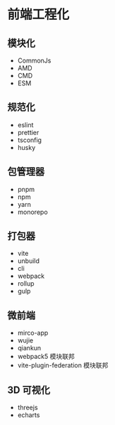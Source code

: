 # 前端工程化

## 模块化

- CommonJs
- AMD
- CMD
- ESM


## 规范化

- eslint
- prettier
- tsconfig
- husky


## 包管理器

- pnpm
- npm
- yarn
- monorepo


## 打包器

- vite
- unbuild
- cli
- webpack
- rollup
- gulp


## 微前端

- mirco-app
- wujie
- qiankun
- webpack5 模块联邦
- vite-plugin-federation 模块联邦


## 3D 可视化

- threejs
- echarts
